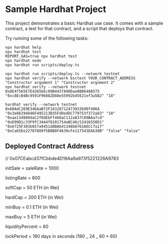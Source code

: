 # Sample Hardhat Project

This project demonstrates a basic Hardhat use case. It comes with a sample contract, a test for that contract, and a script that deploys that contract.

Try running some of the following tasks:

```shell
npx hardhat help
npx hardhat test
REPORT_GAS=true npx hardhat test
npx hardhat node
npx hardhat run scripts/deploy.ts
```

```shell
npx hardhat run scripts/deploy.ts --network testnet
npx hardhat verify --network bsctest YOUR_CONTRACT_ADDRESS "Constructor argument 1" "Constructor argument 2"
npx hardhat verify --network testnet 0x8E4f565E7E4265bEc09B443fA98Dae8B86488575 "0xc8EcB4Bc9591F96882D88e55992b45621ef3a5B2" "18"

hardhat verify --network testnet 0x60AdC269E346AaBf2F24328712473933b90f406A "0x3e86294846F495213B35FdDedDC779753f372a83" "18" "0xae13d989daC2f0dEbFf460aC112a837C89BAa7cd" "0xD99D1c33F9fC3444f8101754aBC46c52416550D1" "0x6725F303b657a9451d8BA641348b6761A6CC7a17" "0xCa65Ee22787809f5B0B8F4639cFe117543EAb30B" "false" "false"
```

## Deployed Contract Address

// 0x07CEabcd37fCbbde4D19Aa9a973f5221226A9783

initSale =
saleRate = 1000

listingRate = 800

softCap = 50 ETH (in Wei)

hardCap = 200 ETH (in Wei)

minBuy = 0.1 ETH (in Wei)

maxBuy = 5 ETH (in Wei)

liquidityPercent = 60

lockPeriod = 180 days in seconds (180 \_ 24 \_ 60 \* 60)
